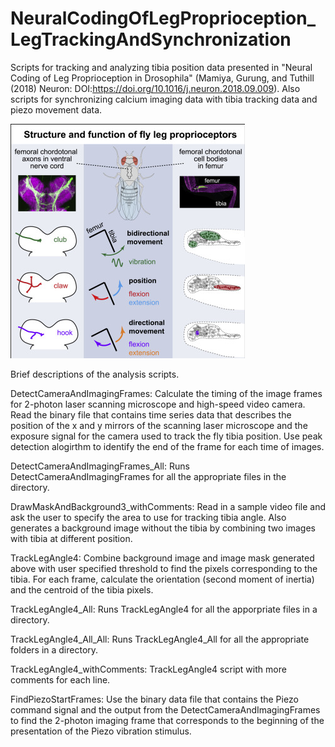 # NeuralCodingOfLegProprioception_LegTrackingAndSynchronization
Scripts for tracking and analyzing tibia position data presented in "Neural Coding of Leg Proprioception in Drosophila" (Mamiya, Gurung, and Tuthill (2018) Neuron: DOI:https://doi.org/10.1016/j.neuron.2018.09.009). Also scripts for synchronizing calcium imaging data with tibia tracking data and piezo movement data.

![Graphical Abstract](Mamiya_etal_Neuron.jpg)

Brief descriptions of the analysis scripts.

DetectCameraAndImagingFrames: Calculate the timing of the image frames for 2-photon laser scanning microscope and high-speed video camera. Read the binary file that contains time series data that describes the position of the x and y mirrors of the scanning laser microscope and the exposure signal for the camera used to track the fly tibia position. Use peak detection alogirthm to identify the end of the frame for each time of images.

DetectCameraAndImagingFrames_All: Runs DetectCameraAndImagingFrames for all the appropriate files in the directory.

DrawMaskAndBackground3_withComments: Read in a sample video file and ask the user to specify the area to use for tracking tibia angle. Also generates a background image without the tibia by combining two images with tibia at different position.

TrackLegAngle4: Combine background image and image mask generated above with user specified threshold to find the pixels corresponding to the tibia. For each frame, calculate the orientation (second moment of inertia) and the centroid of the tibia pixels. 

TrackLegAngle4_All: Runs TrackLegAngle4 for all the apporpriate files in a directory.

TrackLegAngle4_All_All: Runs TrackLegAngle4_All for all the appropriate folders in a directory.

TrackLegAngle4_withComments: TrackLegAngle4 script with more comments for each line.

FindPiezoStartFrames: Use the binary data file that contains the Piezo command signal and the output from the DetectCameraAndImagingFrames to find the 2-photon imaging frame that corresponds to the beginning of the presentation of the Piezo vibration stimulus.
